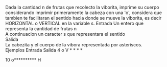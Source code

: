 Dada la cantidad n de frutas que recolecto la viborita, imprime su cuerpo considerando imprimir primeramente la cabeza con una 'o', considera que tambien te facilitaran el sentido hacia donde se mueve la viborita, es decir HORIZONTAL o VERTICAL en la variable s.
Entrada
Un entero que representa la cantidad de frutas n                       
A continuacion un caracter s que representara el sentido               
Salida                                                                 
La cabezita y el cuerpo de la vibora representada por asteriscos.      
Ejemplos
Entrada					Salida
4						o
V						*
                        *
                        *
                        *
						
10						o**********
H